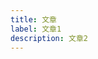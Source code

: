```yaml
---
title: 文章
label: 文章1
description: 文章2
---
```


<script setup>
import Article from "../../.vitepress/theme/components/article/index.vue"
</script>

<Article />
